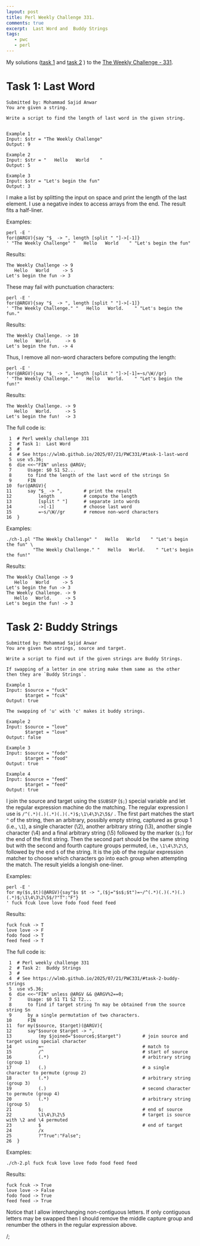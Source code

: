 ```yaml
---
layout: post
title: Perl Weekly Challenge 331.
comments: true
excerpt:  Last Word and  Buddy Strings
tags:
   - pwc
   - perl
---
```


My solutions
([task 1](https://github.com/wlmb/perlweeklychallenge-club/blob/master/challenge-331/wlmb/perl/ch-1.pl)
and
[task 2](https://github.com/wlmb/perlweeklychallenge-club/blob/master/challenge-331/wlmb/perl/ch-2.pl)
)
to the  [The Weekly Challenge - 331](https://theweeklychallenge.org/blog/perl-weekly-challenge-331).


# Task 1: Last Word

    Submitted by: Mohammad Sajid Anwar
    You are given a string.
    
    Write a script to find the length of last word in the given string.
    
    
    Example 1
    Input: $str = "The Weekly Challenge"
    Output: 9
    
    Example 2
    Input: $str = "   Hello   World    "
    Output: 5
    
    Example 3
    Input: $str = "Let's begin the fun"
    Output: 3

I make a list by splitting the input on space and print the length of
the last element. I use a negative index to access arrays from the
end. The result fits a half-liner.

Examples:

    perl -E '
    for(@ARGV){say "$_ -> ", length [split " "]->[-1]}
    ' "The Weekly Challenge" "   Hello   World    " "Let's begin the fun"

Results:

    The Weekly Challenge -> 9
       Hello   World     -> 5
    Let's begin the fun -> 3

These may fail with punctuation characters:

    perl -E '
    for(@ARGV){say "$_ -> ", length [split " "]->[-1]}
    ' "The Weekly Challenge." "   Hello   World.    " "Let's begin the fun."

Results:

    The Weekly Challenge. -> 10
       Hello   World.     -> 6
    Let's begin the fun. -> 4

Thus, I remove all non-word characters before computing the length:

    perl -E '
    for(@ARGV){say "$_ -> ", length [split " "]->[-1]=~s/\W//gr}
    ' "The Weekly Challenge." "   Hello   World.    " "Let's begin the fun!"

Results:

    The Weekly Challenge. -> 9
       Hello   World.     -> 5
    Let's begin the fun!  -> 3

The full code is:

     1  # Perl weekly challenge 331
     2  # Task 1:  Last Word
     3  #
     4  # See https://wlmb.github.io/2025/07/21/PWC331/#task-1-last-word
     5  use v5.36;
     6  die <<~"FIN" unless @ARGV;
     7      Usage: $0 S1 S2...
     8      to find the length of the last word of the strings Sn
     9      FIN
    10  for(@ARGV){
    11      say "$_ -> ",        # print the result
    12          length           # compute the length
    13          [split " "]      # separate into words
    14          ->[-1]           # choose last word
    15          =~s/\W//gr       # remove non-word characters
    16  }

Examples:

    ./ch-1.pl "The Weekly Challenge" "   Hello   World    " "Let's begin the fun" \
              "The Weekly Challenge." "   Hello   World.    " "Let's begin the fun!"

Results:

    The Weekly Challenge -> 9
       Hello   World     -> 5
    Let's begin the fun -> 3
    The Weekly Challenge. -> 9
       Hello   World.     -> 5
    Let's begin the fun! -> 3


# Task 2: Buddy Strings

    Submitted by: Mohammad Sajid Anwar
    You are given two strings, source and target.
    
    Write a script to find out if the given strings are Buddy Strings.
    
    If swapping of a letter in one string make them same as the other
    then they are `Buddy Strings`.
    
    Example 1
    Input: $source = "fuck"
           $target = "fcuk"
    Output: true
    
    The swapping of 'u' with 'c' makes it buddy strings.
    
    Example 2
    Input: $source = "love"
           $target = "love"
    Output: false
    
    Example 3
    Input: $source = "fodo"
           $target = "food"
    Output: true
    
    Example 4
    Input: $source = "feed"
           $target = "feed"
    Output: true

I join the source and target using the `$SUBSEP` (`$;`) special
variable and let the regular expression machine do the matching. The
regular expression
I use is `/^(.*)(.)(.*)(.)(.*)$;\1\4\3\2\5$/` . The first part matches
the start `^` of the string, then an arbitrary, possibly empty string,
captured as group 1 (i.e.,
`\1`), a single character (\\2), another arbitrary string (\\3), another
single character (\\4) and a final arbitrary string (\\5) followed by
the marker (`$;`) for the end of the first string. Then the second part
should be the same string but with the second and fourth capture groups
permuted, i.e., `\1\4\3\2\5`, followed by the end `$` of the
string. It is the job of the regular expression matcher to choose
which characters go into each group when attempting the match. The
result yields a longish one-liner.

Examples:

    perl -E '
    for my($s,$t)(@ARGV){say"$s $t -> ",($j="$s$;$t")=~/^(.*)(.)(.*)(.)(.*)$;\1\4\3\2\5$/?"T":"F"}
    ' fuck fcuk love love fodo food feed feed

Results:

    fuck fcuk -> T
    love love -> F
    fodo food -> T
    feed feed -> T

The full code is:

     1  # Perl weekly challenge 331
     2  # Task 2:  Buddy Strings
     3  #
     4  # See https://wlmb.github.io/2025/07/21/PWC331/#task-2-buddy-strings
     5  use v5.36;
     6  die <<~"FIN" unless @ARGV && @ARGV%2==0;
     7      Usage: $0 S1 T1 S2 T2...
     8      to find if target string Tn may be obtained from the source string Sn
     9      by a single permutation of two characters.
    10      FIN
    11  for my($source, $target)(@ARGV){
    12      say"$source $target -> ",
    13          (my $joined="$source$;$target")        # join source and target using special character
    14          =~                                     # match to
    15          /^                                     # start of source
    16          (.*)                                   # arbitrary string (group 1)
    17          (.)                                    # a single character to permute (group 2)
    18          (.*)                                   # arbitrary string (group 3)
    19          (.)                                    # second character to permute (group 4)
    20          (.*)                                   # arbitrary string (group 5)
    21          $;                                     # end of source
    22          \1\4\3\2\5                             # target is source with \2 and \4 permuted
    23          $                                      # end of target
    24          /x
    25          ?"True":"False";
    26  }

Examples:

    ./ch-2.pl fuck fcuk love love fodo food feed feed

Results:

    fuck fcuk -> True
    love love -> False
    fodo food -> True
    feed feed -> True

Notice that I allow interchanging non-contiguous letters. If only
contiguous letters may be swapped then I should remove the middle
capture group and renumber the others in the regular expression above.

/;

